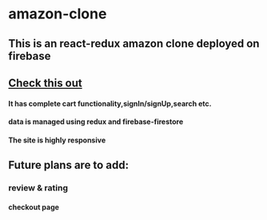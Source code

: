 # amazon-clone

## This is an react-redux amazon clone deployed on firebase
## [ Check this out ](https://clone-291a0.web.app/)
#### It has complete cart functionality,signIn/signUp,search etc.
#### data is managed using redux and firebase-firestore
#### The site is highly responsive

## Future plans are to add:
### review & rating
#### checkout page



